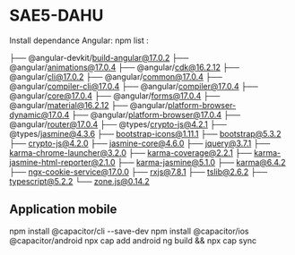 # SAE5-DAHU


Install dependance Angular:
npm list :

├── @angular-devkit/build-angular@17.0.2
├── @angular/animations@17.0.4
├── @angular/cdk@16.2.12
├── @angular/cli@17.0.2
├── @angular/common@17.0.4
├── @angular/compiler-cli@17.0.4
├── @angular/compiler@17.0.4
├── @angular/core@17.0.4
├── @angular/forms@17.0.4
├── @angular/material@16.2.12
├── @angular/platform-browser-dynamic@17.0.4
├── @angular/platform-browser@17.0.4
├── @angular/router@17.0.4
├── @types/crypto-js@4.2.1
├── @types/jasmine@4.3.6
├── bootstrap-icons@1.11.1
├── bootstrap@5.3.2
├── crypto-js@4.2.0
├── jasmine-core@4.6.0
├── jquery@3.7.1
├── karma-chrome-launcher@3.2.0
├── karma-coverage@2.2.1
├── karma-jasmine-html-reporter@2.1.0
├── karma-jasmine@5.1.0
├── karma@6.4.2
├── ngx-cookie-service@17.0.0
├── rxjs@7.8.1
├── tslib@2.6.2
├── typescript@5.2.2
└── zone.js@0.14.2


## Application mobile
npm install @capacitor/cli --save-dev
npm install @capacitor/ios @capacitor/android
npx cap add android
ng build && npx cap sync
